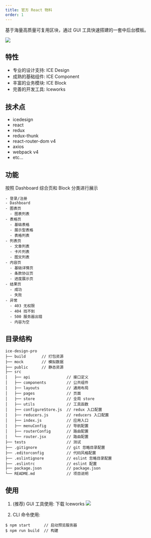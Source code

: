 ```yaml
---
title: 官方 React 物料
order: 1
---
```


基于海量高质量可复用区块，通过 GUI 工具快速搭建的一套中后台模板。

![](https://img.alicdn.com/tfs/TB1mHIID29TBuNjy0FcXXbeiFXa-1920-1080.png)

## 特性

- 专业的设计支持: ICE Design
- 成熟的基础组件: ICE Component
- 丰富的业务模块: ICE Block
- 完善的开发工具: Iceworks

## 技术点

- icedesign
- react
- redux
- redux-thunk
- react-router-dom v4
- axios
- webpack v4
- etc...

## 功能

按照 Dashboard 综合页和 Block 分类进行展示

```
- 登录/注册
- Dashboard
- 图表页
  - 图表列表
- 表格页
  - 基础表格
  - 展示型表格
  - 表格列表
- 列表页
  - 文章列表
  - 卡片列表
  - 图文列表
- 内容页
  - 基础详情页
  - 条款协议页
  - 进度展示页
- 结果页
  - 成功
  - 失败
- 异常
  - 403 无权限
  - 404 找不到
  - 500 服务器出错
  - 内容为空
```

## 目录结构

```
ice-design-pro
├── build       // 打包资源
├── mock        // 模拟数据
├── public      // 静态资源
├── src
│   ├── api                // 接口定义
│   ├── components         // 公共组件
│   ├── layouts            // 通用布局
│   ├── pages              // 页面
│   ├── store              // 全局 store
│   ├── utils              // 工具函数
│   ├── configureStore.js  // redux 入口配置
│   ├── reducers.js        // reducers 入口配置
│   ├── index.js           // 应用入口
│   ├── menuConfig         // 导航配置
│   ├── routerConfig       // 路由配置
│   └── router.jsx         // 路由配置
├── tests                  // 测试
├── .gitignore             // git 忽略目录配置
├── .editorconfig          // 代码风格配置
├── .eslintignore          // eslint 忽略目录配置
├── .eslintrc              // eslint 配置
├── package.json           // package.json
└── README.md              // 项目说明
```

## 使用

1.  (推荐) GUI 工具使用: 下载 Iceworks
    ![](https://img.alicdn.com/tfs/TB1v7FtEh9YBuNjy0FfXXXIsVXa-954-684.png)

2.  CLI 命令使用:

```
$ npm start      // 启动预览服务器
$ npm run build  // 构建
```
